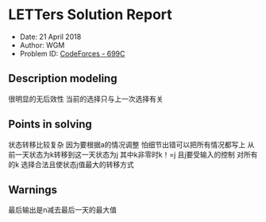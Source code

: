 
# LETTers Solution Report

- Date: 21 April 2018
- Author: WGM
- Problem ID: [CodeForces - 699C](http://codeforces.com/problemset/problem/699/C)

## Description modeling

很明显的无后效性 当前的选择只与上一次选择有关

## Points in solving

状态转移比较复杂 因为要根据a的情况调整
怕细节出错可以把所有情况都写上
从前一天状态为k转移到这一天状态为j 其中k非零时k！=j 且j要受输入的控制
对所有的k 选择合法且使状态j值最大的转移方式

## Warnings

最后输出是n减去最后一天的最大值

